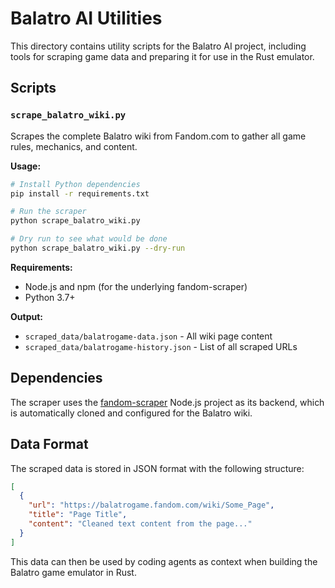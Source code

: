 # Balatro AI Utilities

This directory contains utility scripts for the Balatro AI project, including tools for scraping game data and preparing it for use in the Rust emulator.

## Scripts

### `scrape_balatro_wiki.py`

Scrapes the complete Balatro wiki from Fandom.com to gather all game rules, mechanics, and content.

**Usage:**
```bash
# Install Python dependencies
pip install -r requirements.txt

# Run the scraper
python scrape_balatro_wiki.py

# Dry run to see what would be done
python scrape_balatro_wiki.py --dry-run
```

**Requirements:**
- Node.js and npm (for the underlying fandom-scraper)
- Python 3.7+

**Output:**
- `scraped_data/balatrogame-data.json` - All wiki page content
- `scraped_data/balatrogame-history.json` - List of all scraped URLs

## Dependencies

The scraper uses the [fandom-scraper](https://github.com/lalBi94/scrapper-fandom) Node.js project as its backend, which is automatically cloned and configured for the Balatro wiki.

## Data Format

The scraped data is stored in JSON format with the following structure:

```json
[
  {
    "url": "https://balatrogame.fandom.com/wiki/Some_Page",
    "title": "Page Title",
    "content": "Cleaned text content from the page..."
  }
]
```

This data can then be used by coding agents as context when building the Balatro game emulator in Rust.
